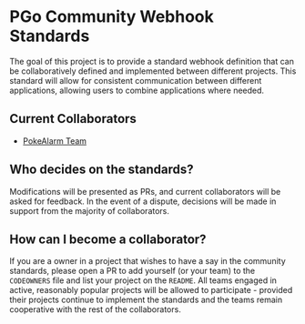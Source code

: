 # PGo Community Webhook Standards
The goal of this project is to provide a standard webhook definition that can
 be collaboratively defined and implemented between different projects. This 
 standard will allow for consistent communication between different 
 applications, allowing users to combine applications where needed. 

## Current Collaborators
* [PokeAlarm Team](https://github.com/PokeAlarm)

## Who decides on the standards?  
Modifications will be presented as PRs, and current collaborators will be asked
 for feedback. In the event of a dispute, decisions will be made in support from 
 the majority of collaborators. 

## How can I become a collaborator? 
If you are a owner in a project that wishes to have a say in the community
 standards, please open a PR to add yourself (or your team) to the `CODEOWNERS` 
 file and list your project on the `README`. All teams engaged in active, 
 reasonably popular projects will be allowed to participate - provided their 
 projects continue to implement the standards and the teams remain cooperative 
 with the rest of the collaborators.  